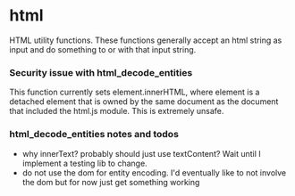 # html
HTML utility functions. These functions generally accept an html string as input and do something to or with that input string.

### Security issue with html_decode_entities
This function currently sets element.innerHTML, where element is a detached element that is owned by the same document as the document that included the html.js module. This is extremely unsafe.

### html_decode_entities notes and todos
* why innerText? probably should just use textContent? Wait until I implement a testing lib to change.
* do not use the dom for entity encoding. I'd eventually like to not involve the dom but for now just get something working
